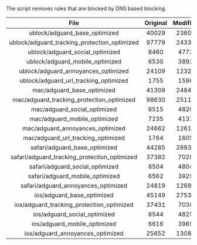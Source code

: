 The script removes rules that are blocked by DNS based blocking.


| File | Original | Modified |
|:----:|:-----:|:-----:|
| ublock/adguard_base_optimized | 40029 | 23600 |
| ublock/adguard_tracking_protection_optimized | 97779 | 24339 |
| ublock/adguard_social_optimized | 8460 | 4772 |
| ublock/adguard_mobile_optimized | 6530 | 3892 |
| ublock/adguard_annoyances_optimized | 24109 | 12321 |
| ublock/adguard_url_tracking_optimized | 1755 | 1596 |
| mac/adguard_base_optimized | 41309 | 24847 |
| mac/adguard_tracking_protection_optimized | 98630 | 25117 |
| mac/adguard_social_optimized | 8515 | 4820 |
| mac/adguard_mobile_optimized | 7235 | 4137 |
| mac/adguard_annoyances_optimized | 24662 | 12618 |
| mac/adguard_url_tracking_optimized | 1764 | 1605 |
| safari/adguard_base_optimized | 44285 | 26933 |
| safari/adguard_tracking_protection_optimized | 37382 | 7028 |
| safari/adguard_social_optimized | 8504 | 4804 |
| safari/adguard_mobile_optimized | 6562 | 3929 |
| safari/adguard_annoyances_optimized | 24819 | 12698 |
| ios/adguard_base_optimized | 45149 | 27531 |
| ios/adguard_tracking_protection_optimized | 37431 | 7038 |
| ios/adguard_social_optimized | 8544 | 4825 |
| ios/adguard_mobile_optimized | 6616 | 3969 |
| ios/adguard_annoyances_optimized | 25652 | 13084 |
